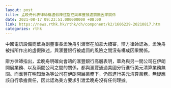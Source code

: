 ```yaml
---
layout: post
title: 孟晚舟代表律師稱虛假陳述指控與滙豐被處罰無因果關係
date: 2021-08-17 09:23:51.000000000 +08:00
link: https://news.rthk.hk/rthk/ch/component/k2/1606229-20210817.htm
categories: rthk
---
```


中國電訊設備商華為副董事長孟晚舟引渡案在加拿大續審，辯方律師認為，孟晚舟被指所作出的虛假陳述，與滙豐銀行被處罰的風險之間沒有構成因果關係。

辯方律師指出，孟晚舟明確向會晤的滙豐銀行高層表明，華為與另一間公司在伊朗開展業務、以及兩間公司之間的關係，都與滙豐通過美國分行進行美元清算業務無關。而滙豐在明知華為等公司在伊朗開展業務下，仍然進行美元清算業務，無疑應該自行承擔責任，因此認為美方要求引渡孟晚舟沒有任何理據。
